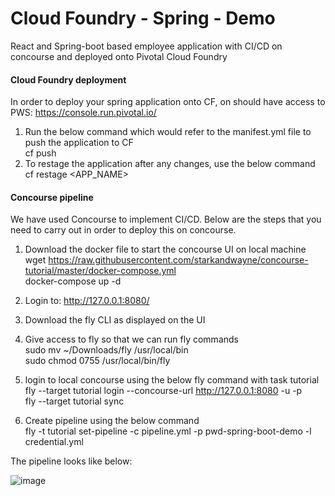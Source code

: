 # Cloud Foundry - Spring - Demo
React and Spring-boot based employee application with CI/CD on concourse and deployed onto Pivotal Cloud Foundry

#### Cloud Foundry deployment
In order to deploy your spring application onto CF, on should have access to PWS: https://console.run.pivotal.io/  <br />
1. Run the below command which would refer to the manifest.yml file to push the application to CF <br />
cf push 
2. To restage the application after any changes, use the below command <br />
cf restage <APP_NAME>

#### Concourse pipeline
We have used Concourse to implement CI/CD. Below are the steps that you need to carry out in order to deploy this on concourse. 
 
1. Download the docker file to start the concourse UI on local machine <br />
wget https://raw.githubusercontent.com/starkandwayne/concourse-tutorial/master/docker-compose.yml <br />
docker-compose up -d

2. Login to: http://127.0.0.1:8080/

3. Download the fly CLI as displayed on the UI

4. Give access to fly so that we can run fly commands <br />
sudo mv ~/Downloads/fly /usr/local/bin <br />
sudo chmod 0755 /usr/local/bin/fly

5. login to local concourse using the below fly command with task tutorial <br />
fly --target tutorial login --concourse-url http://127.0.0.1:8080 -u <user> -p <pass> <br />
fly --target tutorial sync

6. Create pipeline using the below command <br /> 
fly -t tutorial set-pipeline -c pipeline.yml -p pwd-spring-boot-demo -l credential.yml

The pipeline looks like below:

![image](https://user-images.githubusercontent.com/24946322/74952826-d0d1cc00-53ce-11ea-9ca3-50027cd31ce5.png)
